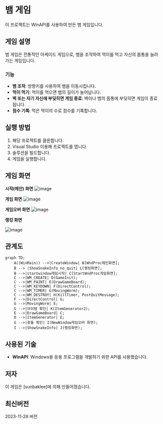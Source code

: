 # 뱀 게임

이 프로젝트는 WinAPI를 사용하여 만든 뱀 게임입니다.

## 게임 설명

뱀 게임은 전통적인 아케이드 게임으로, 뱀을 조작하여 먹이를 먹고 자신의 몸통을 늘려가는 게임입니다. 

### 기능

- **뱀 조작**: 방향키를 사용하여 뱀을 이동시킵니다.
- **먹이 먹기**: 먹이를 먹으면 뱀의 길이가 늘어납니다.
- **벽 또는 자기 자신에 부딪히면 게임 종료**: 벽이나 뱀의 몸통에 부딪히면 게임이 종료됩니다.
- **점수 기록**: 먹은 먹이의 수로 점수를 기록합니다.

## 실행 방법

1. 해당 프로젝트를 클론합니다.
2. Visual Studio 이용해 프로젝트를 엽니다.
3. 솔루션을 빌드합니다.
4. 게임을 실행합니다.

## 게임 화면

 **시작(메안) 화면**
 ![image](https://github.com/sunbaklee/snake_game/assets/105528907/4b6f3fd6-4654-40f1-82d3-9542581fd8b8)

**게임 화면**
![image](https://github.com/sunbaklee/snake_game/assets/105528907/0e635f8d-6c6a-4c7b-aef4-7b4106743e6f)

**게임오버 화면**
![image](https://github.com/sunbaklee/snake_game/assets/105528907/87096084-cc55-489d-b7cd-bd79d99feb7c)

**랭킹 화면**


![image](https://github.com/sunbaklee/snake_game/assets/105528907/b40b2c10-e66a-403a-9d3c-53c14ba64f5c)


## 관계도

```mermaid
graph TD;
    A((WinMain)) -->|CreateWindow| B[WndProc메인화면];
    B --> |ShowSnakeInfo_no_quit| L[랭킹화면];
    B -->|startwindow게임시작| C[StartWndProc게임화면];
    C -->|WM_CREATE| D(GameInit);
    C -->|WM_PAINT| E(DrawGameBoard);
    C -->|WM_KEYDOWN| F(DirectControl);
    C -->|WM_TIMER| G(MovingWorm);
    C -->|WM_DESTROY| H(KillTimer, PostQuitMessage);
    F -->|DirectControl| G;
    G -->|MovingWorm| E;
    G -->|아이템 확인| K(ItemGenerator2);
    E -->|DrawGameBoard| C;
    D -->|ItemGenerator| E;
    G -->|충돌 확인| I(NewWindow게임오버 화면);
    I -->|ShowSnakeInfo| J(랭킹화면);
```

## 사용된 기술

- **WinAPI**: Windows용 응용 프로그램을 개발하기 위한 API를 사용했습니다.

## 저자

이 게임은 [sunbaklee]에 의해 만들어졌습니다.

## 최신버전

2023-11-28 버전


